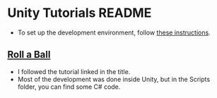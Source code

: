 # Unity Tutorials README
* To set up the development environment, follow [these instructions](https://developer.microsoft.com/en-us/windows/mixed-reality/install_the_tools).

## [Roll a Ball](https://unity3d.com/learn/tutorials/projects/roll-ball-tutorial/introduction-roll-ball?playlist=17141)
* I followed the tutorial linked in the title.
* Most of the development was done inside Unity, but in the Scripts folder, you can find some C# code.
